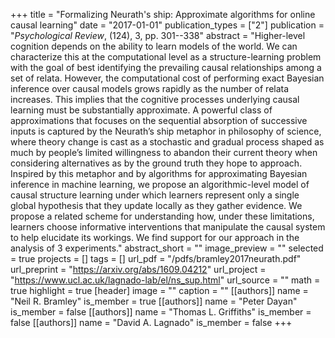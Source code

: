 +++
title = "Formalizing Neurath's ship: Approximate algorithms for online causal learning"
date = "2017-01-01"
publication_types = ["2"]
publication = "_Psychological Review_, (124), 3, pp. 301--338"
abstract = "Higher-level cognition depends on the ability to learn models of the world. We can characterize this at the computational level as a structure-learning problem with the goal of best identifying the prevailing causal relationships among a set of relata. However, the computational cost of performing exact Bayesian inference over causal models grows rapidly as the number of relata increases. This implies that the cognitive processes underlying causal learning must be substantially approximate. A powerful class of approximations that focuses on the sequential absorption of successive inputs is captured by the Neurath’s ship metaphor in philosophy of science, where theory change is cast as a stochastic and gradual process shaped as much by people’s limited willingness to abandon their current theory when considering alternatives as by the ground truth they hope to approach. Inspired by this metaphor and by algorithms for approximating Bayesian inference in machine learning, we propose an algorithmic-level model of causal structure learning under which learners represent only a single global hypothesis that they update locally as they gather evidence. We propose a related scheme for understanding how, under these limitations, learners choose informative interventions that manipulate the causal system to help elucidate its workings. We find support for our approach in the analysis of 3 experiments."
abstract_short = ""
image_preview = ""
selected = true
projects = []
tags = []
url_pdf = "/pdfs/bramley2017neurath.pdf"
url_preprint = "https://arxiv.org/abs/1609.04212"
url_project = "https://www.ucl.ac.uk/lagnado-lab/el/ns_sup.html"
url_source = ""
math = true
highlight = true
[header]
image = ""
caption = ""
[[authors]]
	name = "Neil R. Bramley"
	is_member = true
[[authors]]
	name = "Peter Dayan"
	is_member = false
[[authors]]
	name = "Thomas L. Griffiths"
	is_member = false
[[authors]]
	name = "David A. Lagnado"
	is_member = false
+++
